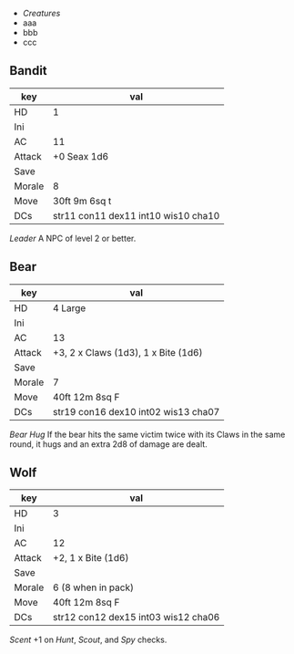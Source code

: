 
<!-- .margin.compass -->
* _Creatures_
* aaa
* bbb
* ccc


<!-- <div.creature> -->

## Bandit

| key    | val                                 |
|--------|-------------------------------------|
| HD     | 1                                   |
| Ini    |                                     |
| AC     | 11                                  |
| Attack | +0 Seax 1d6                         |
| Save   |                                     |
| Morale | 8                                   |
| Move   | 30ft 9m 6sq t                       |
| DCs    | str11 con11 dex11 int10 wis10 cha10 |

_Leader_ A NPC of level 2 or better.

<!-- </div> -->

<!-- <div.creature> -->

## Bear

| key    | val                                 |
|--------|-------------------------------------|
| HD     | 4 Large                             |
| Ini    |                                     |
| AC     | 13                                  |
| Attack | +3, 2 x Claws (1d3), 1 x Bite (1d6) |
| Save   |                                     |
| Morale | 7                                   |
| Move   | 40ft 12m 8sq F                      |
| DCs    | str19 con16 dex10 int02 wis13 cha07 |

_Bear Hug_ If the bear hits the same victim twice with its Claws in the same round, it hugs and an extra 2d8 of damage are dealt.

<!-- </div> -->

<!-- <div.creature> -->

## Wolf

| key    | val                                 |
|--------|-------------------------------------|
| HD     | 3                                   |
| Ini    |                                     |
| AC     | 12                                  |
| Attack | +2, 1 x Bite (1d6)                  |
| Save   |                                     |
| Morale | 6 (8 when in pack)                  |
| Move   | 40ft 12m 8sq F                      |
| DCs    | str12 con12 dex15 int03 wis12 cha06 |

_Scent_ +1 on _Hunt_, _Scout_, and _Spy_ checks.

<!-- </div> -->


<script>

  var mean = function() {
    return Math.ceil(
      Array.from(arguments).reduce(function(s, e) { return s + e; }) /
      arguments.length);
  };
  var invert = function(h) {
    return Object.keys(h).reduce(
      function(hh, k) { hh[k] = 21 - h[k]; return hh; },
      {});
  };

  var findKey = function(e, k) {
    return elts(e, 'td')
      .find(function(tde) { return tde.textContent.trim() === k; });
  };
  var findValue = function(e, k) {
    return findKey(e, k)
      .nextElementSibling.textContent.trim();
  };
  var setValue = function(e, k, v) {
    var ke = findKey(e, k);
    var ve = ke.nextElementSibling;
    ve.innerHTML = '';
    if (typeof v === 'string') { ve.textContent = '' + v; }
    else { ve.appendChild(v); }
  };

  var htos = function(h) {
    return Object.keys(h)
      .map(function(k) { return k.toUpperCase() + h[k]; })
      .join(' ');
  };

  onDocumentReady(function() {

    elts('.creature').forEach(function(e) {

      var hdt = findValue(e, 'HD');
      var hd = parseInt(hdt, 10);
      var hd2 = Math.floor(hd / 2);
      var hp = Math.floor(hd * 4.5);
      setValue(e, 'HD', `${hdt} (HP ${hp})`);

      var ke = findKey(e, 'DCs');
      var ve = ke.nextElementSibling;
      var t = ve.textContent;
      ve.textContent = '';

      var dch = t.split(' ').reduce(
        function(h, ss) {
          var k = ss.slice(0, 3);
          var v = parseInt(ss.slice(3), 10);
          h[k] = v;
          return h; },
        {});
clog(dch);
      var tch = invert(dch);
clog(tch);
      var tc2h = {};
      tc2h.bod = mean(tch.str, tch.con, tch.dex);
      tc2h.sou = mean(tch.int, tch.wis, tch.cha);
      tc2h.phy = mean(tch.str, tch.con);
      tc2h.eva = mean(tch.dex, tch.int);
      tc2h.men = mean(tch.wis, tch.cha);
      tc2h.lea = mean(tch.int, tch.wis);
      tc2h.imp = mean(tch.dex, tch.wis);
      tc2h.all = mean(tch.str, tch.con, tch.dex, tch.int, tch.wis, tch.cha);
clog(tc2h);
      var dc2h = invert(tc2h);
clog(dc2h);
clog('---');

      // DCs

      ve.appendChild(c('div.dcs', htos(dch)));

      // Initiative

      setValue(e, 'Ini', '1d20 + ' + dc2h.imp);

      // Save

      var savh = { phy: tc2h.phy, eva: tc2h.eva, men: tc2h.men };
      setValue(e, 'Save', c('div.dcs', `1d20 + ${hd2} ≥ ${htos(savh)}`));

      // Morale

      var mor = findValue(e, 'Morale');
      setValue(e, 'Morale', `2d6 ≤ ${mor}`);
    });
  });
</script>

